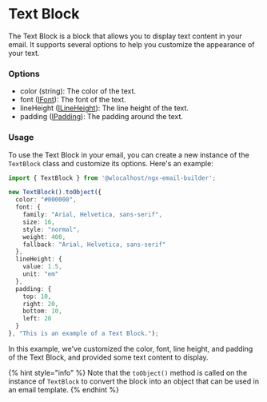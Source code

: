 # Text Block

The Text Block is a block that allows you to display text content in your email. It supports several options to help you customize the appearance of your text.

### **Options**

* color (string): The color of the text.
* font ([IFont](../../builder-interfaces.md#ifont)): The font of the text.
* lineHeight ([ILineHeight](../../builder-interfaces.md#ilineheight)): The line height of the text.
* padding ([IPadding](../../builder-interfaces.md#ipadding)): The padding around the text.

### **Usage**

To use the Text Block in your email, you can create a new instance of the `TextBlock` class and customize its options. Here's an example:

```typescript
import { TextBlock } from '@wlocalhost/ngx-email-builder';

new TextBlock().toObject({
  color: "#000000",
  font: {
    family: "Arial, Helvetica, sans-serif",
    size: 16,
    style: "normal",
    weight: 400,
    fallback: "Arial, Helvetica, sans-serif"
  },
  lineHeight: {
    value: 1.5,
    unit: "em"
  },
  padding: {
    top: 10,
    right: 20,
    bottom: 10,
    left: 20
  }
}, "This is an example of a Text Block.");
```

In this example, we've customized the color, font, line height, and padding of the Text Block, and provided some text content to display.&#x20;

{% hint style="info" %}
Note that the `toObject()` method is called on the instance of `TextBlock` to convert the block into an object that can be used in an email template.
{% endhint %}
